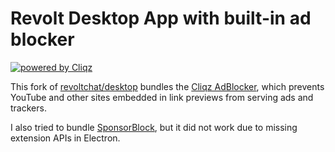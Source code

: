 # Revolt Desktop App with built-in ad blocker

[![powered by Cliqz](https://img.shields.io/badge/cliqz-powered-blue?logo=cliqz)](https://github.com/cliqz-oss/adblocker)

This fork of [revoltchat/desktop](https://github.com/revoltchat/desktop) bundles the [Cliqz AdBlocker](https://github.com/cliqz-oss/adblocker), which prevents YouTube and other sites embedded in link previews from serving ads and trackers.

I also tried to bundle [SponsorBlock](https://github.com/ajayyy/SponsorBlock), but it did not work due to missing extension APIs in Electron.
